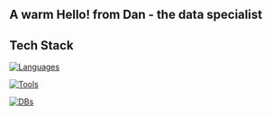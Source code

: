 ## A warm Hello! from Dan - the data specialist 

## **Tech Stack**

[![Languages](https://skillicons.dev/icons?i=python,java)](https://skillicons.dev)

[![Tools](https://skillicons.dev/icons?i=gcp,docker,kafka)](https://skillicons.dev)

[![DBs](https://skillicons.dev/icons?i=mysql,postgres,redis)](https://skillicons.dev)

